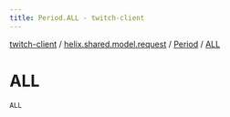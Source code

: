 ```yaml
---
title: Period.ALL - twitch-client
---
```


[twitch-client](../../index.html) / [helix.shared.model.request](../index.html) / [Period](index.html) / [ALL](./-a-l-l.html)

# ALL

`ALL`